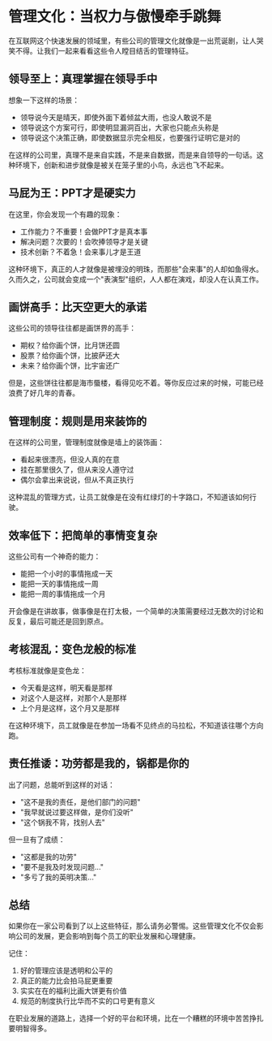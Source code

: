 # 管理文化：当权力与傲慢牵手跳舞

在互联网这个快速发展的领域里，有些公司的管理文化就像是一出荒诞剧，让人哭笑不得。让我们一起来看看这些令人瞠目结舌的管理特征。

## 领导至上：真理掌握在领导手中

想象一下这样的场景：

- 领导说今天是晴天，即使外面下着倾盆大雨，也没人敢说不是
- 领导说这个方案可行，即使明显漏洞百出，大家也只能点头称是
- 领导说这个决策正确，即使数据显示完全相反，也要强行证明它是对的

在这样的公司里，真理不是来自实践，不是来自数据，而是来自领导的一句话。这种环境下，创新和进步就像是被关在笼子里的小鸟，永远也飞不起来。

## 马屁为王：PPT才是硬实力

在这里，你会发现一个有趣的现象：

- 工作能力？不重要！会做PPT才是真本事
- 解决问题？次要的！会吹捧领导才是关键
- 技术创新？不着急！会来事儿才是王道

这种环境下，真正的人才就像是被埋没的明珠，而那些"会来事"的人却如鱼得水。久而久之，公司就会变成一个"表演型"组织，人人都在演戏，却没人在认真工作。

## 画饼高手：比天空更大的承诺

这些公司的领导往往都是画饼界的高手：

- 期权？给你画个饼，比月饼还圆
- 股票？给你画个饼，比披萨还大
- 未来？给你画个饼，比宇宙还广

但是，这些饼往往都是海市蜃楼，看得见吃不着。等你反应过来的时候，可能已经浪费了好几年的青春。

## 管理制度：规则是用来装饰的

在这样的公司里，管理制度就像是墙上的装饰画：

- 看起来很漂亮，但没人真的在意
- 挂在那里很久了，但从来没人遵守过
- 偶尔会拿出来说说，但从不真正执行

这种混乱的管理方式，让员工就像是在没有红绿灯的十字路口，不知道该如何行驶。

## 效率低下：把简单的事情变复杂

这些公司有一个神奇的能力：

- 能把一个小时的事情拖成一天
- 能把一天的事情拖成一周
- 能把一周的事情拖成一个月

开会像是在讲故事，做事像是在打太极，一个简单的决策需要经过无数次的讨论和反复，最后可能还是回到原点。

## 考核混乱：变色龙般的标准

考核标准就像是变色龙：

- 今天看是这样，明天看是那样
- 对这个人是这样，对那个人是那样
- 上个月是这样，这个月又是那样

在这种环境下，员工就像是在参加一场看不见终点的马拉松，不知道该往哪个方向跑。

## 责任推诿：功劳都是我的，锅都是你的

出了问题，总能听到这样的对话：

- "这不是我的责任，是他们部门的问题"
- "我早就说过要这样做，是你们没听"
- "这个锅我不背，找别人去"

但一旦有了成绩：

- "这都是我的功劳"
- "要不是我及时发现问题..."
- "多亏了我的英明决策..."

## 总结

如果你在一家公司看到了以上这些特征，那么请务必警惕。这些管理文化不仅会影响公司的发展，更会影响到每个员工的职业发展和心理健康。

记住：
1. 好的管理应该是透明和公平的
2. 真正的能力比会拍马屁更重要
3. 实实在在的福利比画大饼更有价值
4. 规范的制度执行比华而不实的口号更有意义

在职业发展的道路上，选择一个好的平台和环境，比在一个糟糕的环境中苦苦挣扎要明智得多。